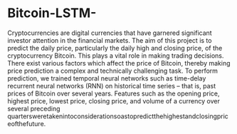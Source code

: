 # Bitcoin-LSTM-
Cryptocurrencies are digital currencies that have garnered significant investor attention in the financial markets. The aim of this project is to predict the daily price, particularly the daily high and closing price, of the cryptocurrency Bitcoin. This plays a vital role in making trading decisions. There exist various factors which affect the price of Bitcoin, thereby making price prediction a complex and technically challenging task. To perform prediction, we trained temporal neural networks such as time-delay recurrent neural networks (RNN) on historical time series – that is, past prices of Bitcoin over several years. Features such as the opening price, highest price, lowest price, closing price, and volume of a currency over several preceding quartersweretakenintoconsiderationsoastopredictthehighestandclosingpriceofthefuture.
